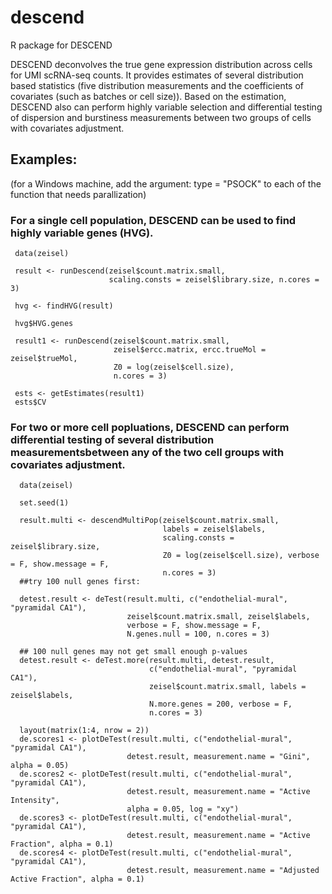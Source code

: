 # descend

R package for DESCEND

DESCEND deconvolves the true gene expression distribution across cells for UMI scRNA-seq counts. It provides estimates of several distribution based statistics (five distribution measurements and the coefficients of covariates (such as batches or cell size)). Based on the estimation, DESCEND also can perform highly variable selection and differential testing of dispersion and burstiness measurements between two groups of cells with covariates adjustment.


## Examples:
(for a Windows machine, add the argument: type = "PSOCK" to each of the function that needs parallization)


### For a single cell population, DESCEND can be used to find highly variable genes (HVG).

```{r eval = F}
 data(zeisel)

 result <- runDescend(zeisel$count.matrix.small, 
                      scaling.consts = zeisel$library.size, n.cores = 3)

 hvg <- findHVG(result)

 hvg$HVG.genes
```

```{r eval = F}
 result1 <- runDescend(zeisel$count.matrix.small, 
                       zeisel$ercc.matrix, ercc.trueMol = zeisel$trueMol,
                       Z0 = log(zeisel$cell.size),
                       n.cores = 3)
 
 ests <- getEstimates(result1)
 ests$CV
```

### For two or more cell popluations, DESCEND can perform differential testing of several distribution measurementsbetween any of the two cell groups with covariates adjustment.

```{r eval = F}
  data(zeisel)

  set.seed(1)

  result.multi <- descendMultiPop(zeisel$count.matrix.small,
                                  labels = zeisel$labels,
                                  scaling.consts = zeisel$library.size,
                                  Z0 = log(zeisel$cell.size), verbose = F, show.message = F,
                                  n.cores = 3)
  ##try 100 null genes first:

  detest.result <- deTest(result.multi, c("endothelial-mural", "pyramidal CA1"),
                          zeisel$count.matrix.small, zeisel$labels,
                          verbose = F, show.message = F,
                          N.genes.null = 100, n.cores = 3)
  
  ## 100 null genes may not get small enough p-values
  detest.result <- deTest.more(result.multi, detest.result, 
                               c("endothelial-mural", "pyramidal CA1"),
                               zeisel$count.matrix.small, labels = zeisel$labels, 
                               N.more.genes = 200, verbose = F, 
                               n.cores = 3)
  
  layout(matrix(1:4, nrow = 2))
  de.scores1 <- plotDeTest(result.multi, c("endothelial-mural", "pyramidal CA1"),
                          detest.result, measurement.name = "Gini", alpha = 0.05)
  de.scores2 <- plotDeTest(result.multi, c("endothelial-mural", "pyramidal CA1"),
                          detest.result, measurement.name = "Active Intensity", 
                          alpha = 0.05, log = "xy")
  de.scores3 <- plotDeTest(result.multi, c("endothelial-mural", "pyramidal CA1"),
                          detest.result, measurement.name = "Active Fraction", alpha = 0.1)
  de.scores4 <- plotDeTest(result.multi, c("endothelial-mural", "pyramidal CA1"),
                          detest.result, measurement.name = "Adjusted Active Fraction", alpha = 0.1)
```
